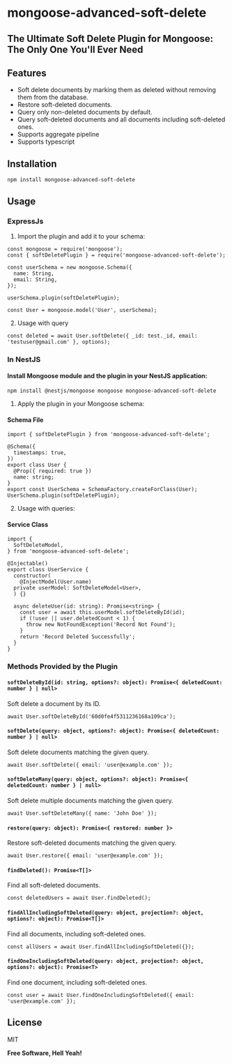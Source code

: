 # mongoose-advanced-soft-delete

## The Ultimate Soft Delete Plugin for Mongoose: The Only One You'll Ever Need

## Features

- Soft delete documents by marking them as deleted without removing them from the database.
- Restore soft-deleted documents.
- Query only non-deleted documents by default.
- Query soft-deleted documents and all documents including soft-deleted ones.
- Supports aggregate pipeline
- Supports typescript

## Installation

`npm install mongoose-advanced-soft-delete`

## Usage

### ExpressJs

1.  Import the plugin and add it to your schema:

```
const mongoose = require('mongoose');
const { softDeletePlugin } = require('mongoose-advanced-soft-delete');

const userSchema = new mongoose.Schema({
  name: String,
  email: String,
});

userSchema.plugin(softDeletePlugin);

const User = mongoose.model('User', userSchema);
```

2.  Usage with query

```
const deleted = await User.softDelete({ _id: test._id, email: 'testuser@gmail.com' }, options);
```

### In NestJS

#### Install Mongoose module and the plugin in your NestJS application:

`npm install @nestjs/mongoose mongoose mongoose-advanced-soft-delete`

1.  Apply the plugin in your Mongoose schema:

#### Schema File

```
import { softDeletePlugin } from 'mongoose-advanced-soft-delete';

@Schema({
  timestamps: true,
})
export class User {
  @Prop({ required: true })
  name: string;
}
export const UserSchema = SchemaFactory.createForClass(User);
UserSchema.plugin(softDeletePlugin);
```

2.  Usage with queries:

#### Service Class

```
import {
  SoftDeleteModel,
} from 'mongoose-advanced-soft-delete';

@Injectable()
export class UserService {
  constructor(
    @InjectModel(User.name)
  private userModel: SoftDeleteModel<User>,
  ) {}

  async deleteUser(id: string): Promise<string> {
    const user = await this.userModel.softDeleteById(id);
    if (!user || user.deletedCount < 1) {
      throw new NotFoundException('Record Not Found');
    }
    return 'Record Deleted Successfully';
  }
}
```

### Methods Provided by the Plugin

#### `softDeleteById(id: string, options?: object): Promise<{ deletedCount: number } | null>`

Soft delete a document by its ID.

`await User.softDeleteById('60d0fe4f5311236168a109ca');`

#### `softDelete(query: object, options?: object): Promise<{ deletedCount: number } | null>`

Soft delete documents matching the given query.

`await User.softDelete({ email: 'user@example.com' });`

#### `softDeleteMany(query: object, options?: object): Promise<{ deletedCount: number } | null>`

Soft delete multiple documents matching the given query.

`await User.softDeleteMany({ name: 'John Doe' });`

#### `restore(query: object): Promise<{ restored: number }>`

Restore soft-deleted documents matching the given query.

`await User.restore({ email: 'user@example.com' });`

#### `findDeleted(): Promise<T[]>`

Find all soft-deleted documents.

`const deletedUsers = await User.findDeleted();`

#### `findAllIncludingSoftDeleted(query: object, projection?: object, options?: object): Promise<T[]>`

Find all documents, including soft-deleted ones.

`const allUsers = await User.findAllIncludingSoftDeleted({});`

#### `findOneIncludingSoftDeleted(query: object, projection?: object, options?: object): Promise<T>`

Find one document, including soft-deleted ones.

`const user = await User.findOneIncludingSoftDeleted({ email: 'user@example.com' });`

## License

MIT

**Free Software, Hell Yeah!**
